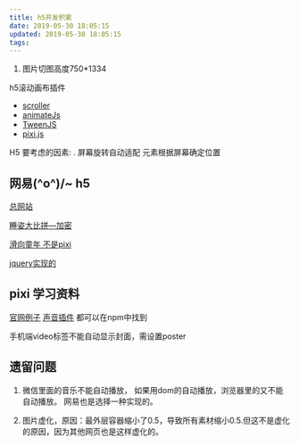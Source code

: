 ```yaml
---
title: h5开发积累
date: 2019-05-30 18:05:15
updated: 2019-05-30 18:05:15
tags:
---
```


1. 图片切图高度750*1334

h5滚动画布插件

- [scroller](https://github.com/pbakaus/scroller)
- [animateJs](https://www.npmjs.com/package/animateJs)
- [TweenJS](https://github.com/CreateJS/TweenJS)
- [pixi.js](https://pixijs.io)

H5 要考虑的因素:
. 屏幕旋转自动适配
元素根据屏幕确定位置

<!-- more -->

## 网易\(^o^)/~ h5

[总网站](http://d.news.163.com/)

[睡姿大比拼—加密](http://news.163.com/special/fdh5_sleeping_14/)

[滑向童年 不是pixi](http://news.163.com/special/fdh5_tongnian_rt/)

[jquery实现的](http://go.163.com/web/20180423_aa3/index.html)

## pixi 学习资料

[官网例子](https://pixijs.io/examples/)
[声音插件](http://pixijs.io/pixi-sound/examples/)
都可以在npm中找到

手机端video标签不能自动显示封面，需设置poster

## 遗留问题

1. 微信里面的音乐不能自动播放，
如果用dom的自动播放，浏览器里的又不能自动播放。
网易也是选择一种实现的。

2. 图片虚化，原因：最外层容器缩小了0.5，导致所有素材缩小0.5.但这不是虚化的原因，因为其他网页也是这样虚化的。

